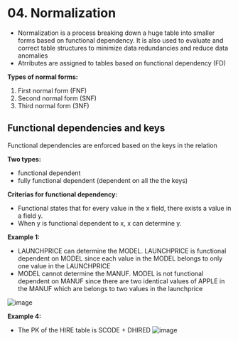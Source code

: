 # 04. Normalization
- Normalization is a process breaking down a huge table into smaller forms based on functional dependency. It is also used to evaluate and correct table structures to minimize data redundancies and reduce data anomalies
- Atrributes are assigned to tables based on functional dependency (FD)

**Types of normal forms:**
1. First normal form (FNF)
2. Second normal form (SNF)
3. Third normal form (3NF)

## Functional dependencies and keys
Functional dependencies are enforced based on the keys in the relation

**Two types:**
- functional dependent 
- fully functional dependent (dependent on all the the keys)

**Criterias for functional dependency:**
- Functional states that for every value in the x field, there exists a value in a field y.
- When y is functional dependent to x, x can determine y.

**Example 1:**
- LAUNCHPRICE can determine the MODEL. LAUNCHPRICE is functional dependent on MODEL since each value in the MODEL belongs to only one value in the LAUNCHPRICE
- MODEL cannot determine the MANUF. MODEL is not functional dependent on MANUF since there are two identical values of APPLE in the MANUF which are belongs to two values in the launchprice

![image](https://github.com/Fong20/Learning-repository/assets/150316121/6bbaf810-db65-478e-8ff0-a38afa50b06c)


**Example 4:**
- The PK of the HIRE table is SCODE + DHIRED
![image](https://github.com/Fong20/Learning-repository/assets/150316121/ac2b92b4-aaa2-4df5-a4ea-1077647b01b3)
